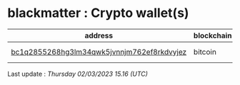 # blackmatter : Crypto wallet(s)

| address | blockchain | Balance |
|---|---|---|
| [bc1q2855268hg3lm34qwk5jvnnjm762ef8rkdvyjez](https://www.blockchain.com/explorer/addresses/btc/bc1q2855268hg3lm34qwk5jvnnjm762ef8rkdvyjez) | bitcoin | $ 4070929 |

Last update : _Thursday 02/03/2023 15.16 (UTC)_


